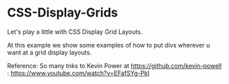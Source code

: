 ﻿# CSS-Display-Grids

Let's play a little with CSS Display Grid Layouts.

At this example we show some examples of how to put divs wherever u want at a grid display layouts.

Reference: 
So many tnks to Kevin Power at https://github.com/kevin-powell :
https://www.youtube.com/watch?v=EFafSYg-PkI
